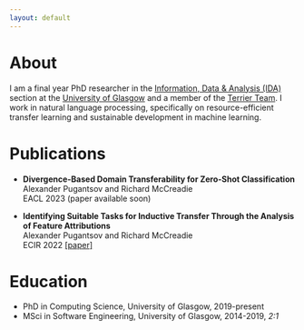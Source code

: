 ```yaml
---
layout: default 
---
```


# About

I am a final year PhD researcher in the [Information, Data & Analysis (IDA)](https://www.gla.ac.uk/schools/computing/research/researchsections/ida-section/) section at the [University of Glasgow](https://www.gla.ac.uk/) and a member of the [Terrier Team](http://terrierteam.dcs.gla.ac.uk/). I work in natural language processing, specifically on resource-efficient transfer learning and sustainable development in machine learning.

# Publications

 - **Divergence-Based Domain Transferability for Zero-Shot Classification**  
 Alexander Pugantsov and Richard McCreadie  
 EACL 2023 (paper available soon)
 
 - **Identifying Suitable Tasks for Inductive Transfer Through the Analysis of Feature Attributions**  
 Alexander Pugantsov and Richard McCreadie  
 ECIR 2022 [[paper]](https://arxiv.org/abs/2202.01096)

# Education

- PhD in Computing Science, University of Glasgow, 2019-present
- MSci in Software Engineering, University of Glasgow, 2014-2019, *2:1*
